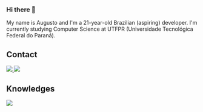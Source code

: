 ### Hi there 👋

My name is Augusto and I'm a 21-year-old Brazilian (aspiring) developer. I'm currently studying Computer Science at UTFPR (Universidade Tecnológica Federal do Paraná).

## Contact
<a href="https://www.linkedin.com/in/augustopadilha/">
 <img src="https://skillicons.dev/icons?i=linkedin"/>

<a href="malto:fpadilha.augusto@gmail.com">
  <img src="https://skillicons.dev/icons?i=gmail"/>
</a>

## Knowledges

<div>
  
  <p align=left>
    <img src="https://skillicons.dev/icons?i=java,c,flutter,git,linux"/>
</p>
          
</div>
